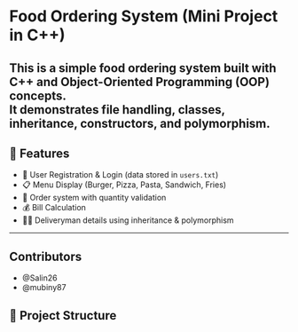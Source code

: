 #  Food Ordering System (Mini Project in C++)
This is a simple **food ordering system** built with **C++ and Object-Oriented Programming (OOP)** concepts.  
It demonstrates file handling, classes, inheritance, constructors, and polymorphism.
---
## 🚀 Features
- 🔑 User Registration & Login (data stored in `users.txt`)
- 📋 Menu Display (Burger, Pizza, Pasta, Sandwich, Fries)
- 🛒 Order system with quantity validation
- 💰 Bill Calculation
- 👨‍💼 Deliveryman details using inheritance & polymorphism
---
## Contributors
- @Salin26
- @mubiny87

## 📂 Project Structure

